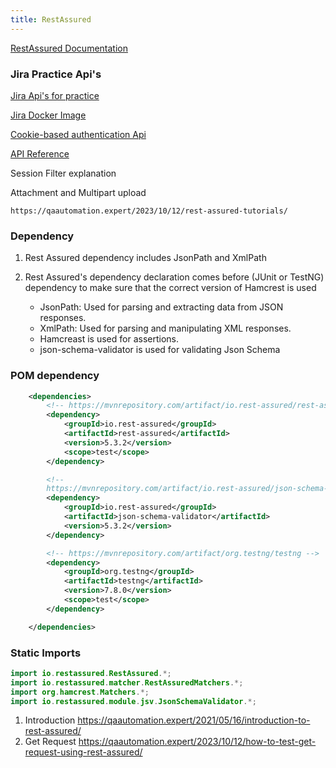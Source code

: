 ```yaml
---
title: RestAssured
---
```


[RestAssured Documentation](https://github.com/rest-assured/rest-assured/wiki/GettingStarted)

### Jira Practice Api's

[Jira Api's for practice](https://developer.atlassian.com/server/jira/platform/rest-apis/)

[Jira Docker Image](https://hub.docker.com/r/atlassian/jira-software)

[Cookie-based authentication Api](https://developer.atlassian.com/server/jira/platform/cookie-based-authentication/)

[API Reference](https://docs.atlassian.com/jira-software/REST/9.11.0/)


Session Filter explanation 

Attachment and Multipart upload 


```Link
https://qaautomation.expert/2023/10/12/rest-assured-tutorials/
```



### Dependency
1. Rest Assured dependency includes JsonPath and XmlPath
2. Rest Assured's dependency declaration comes before (JUnit or TestNG) dependency to make sure that the correct version of Hamcrest is used 

   - JsonPath: Used for parsing and extracting data from JSON responses.
   - XmlPath: Used for parsing and manipulating XML responses.
   - Hamcreast is used for assertions.
   - json-schema-validator is used for validating Json Schema

### POM dependency
```xml
	<dependencies>
		<!-- https://mvnrepository.com/artifact/io.rest-assured/rest-assured -->
		<dependency>
			<groupId>io.rest-assured</groupId>
			<artifactId>rest-assured</artifactId>
			<version>5.3.2</version>
			<scope>test</scope>
		</dependency>

		<!--
		https://mvnrepository.com/artifact/io.rest-assured/json-schema-validator -->
		<dependency>
			<groupId>io.rest-assured</groupId>
			<artifactId>json-schema-validator</artifactId>
			<version>5.3.2</version>
		</dependency>

		<!-- https://mvnrepository.com/artifact/org.testng/testng -->
		<dependency>
			<groupId>org.testng</groupId>
			<artifactId>testng</artifactId>
			<version>7.8.0</version>
			<scope>test</scope>
		</dependency>

	</dependencies>
```

### Static Imports
```Java
import io.restassured.RestAssured.*;
import io.restassured.matcher.RestAssuredMatchers.*;
import org.hamcrest.Matchers.*;
import io.restassured.module.jsv.JsonSchemaValidator.*;

```
1. Introduction 
https://qaautomation.expert/2021/05/16/introduction-to-rest-assured/
2. Get Request
https://qaautomation.expert/2023/10/12/how-to-test-get-request-using-rest-assured/

